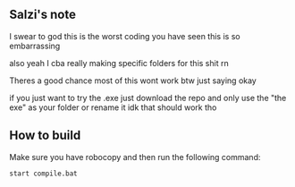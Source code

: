 ## Salzi's note

I swear to god this is the worst coding you have seen this is so embarrassing

also yeah I cba really making specific folders for this shit rn

Theres a good chance most of this wont work btw just saying okay

if you just want to try the .exe just download the repo and only use the "the exe" as your folder or rename it idk that should work tho 

## How to build

Make sure you have robocopy and then run the following command:

    start compile.bat